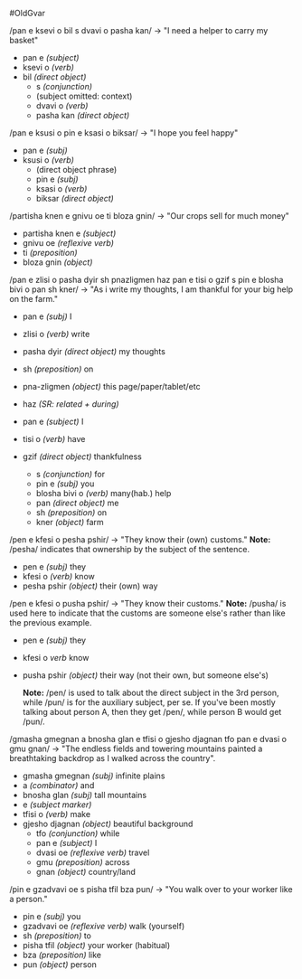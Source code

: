 #OldGvar 

/pan e ksevi o bil s dvavi o pasha kan/ -> "I need a helper to carry my basket"

- pan e *(subject)*
- ksevi o *(verb)*
- bil *(direct object)*
	- s *(conjunction)*
	- (subject omitted: context)
	- dvavi o *(verb)*
	- pasha kan *(direct object)*

/pan e ksusi o pin e ksasi o biksar/ -> "I hope you feel happy"

- pan e *(subj)*
- ksusi o *(verb)*
	- (direct object phrase)
	- pin e *(subj)*
	- ksasi o *(verb)*
	- biksar *(direct object)*

/partisha knen e gnivu oe ti bloza gnin/ -> "Our crops sell for much money"

- partisha knen e *(subject)*
- gnivu oe *(reflexive verb)*
- ti *(preposition)* 
- bloza gnin *(object)*

/pan e zlisi o pasha dyir sh pnazligmen haz pan e tisi o gzif s pin e blosha bivi o pan sh kner/ -> "As i write my thoughts, I am thankful for your big help on the farm."

- pan e *(subj)* I
- zlisi o *(verb)* write
- pasha dyir *(direct object)* my thoughts
- sh *(preposition)* on
- pna-zligmen *(object)* this page/paper/tablet/etc

- haz *(SR: related + during)*
- pan e *(subject)* I
- tisi o *(verb)* have
- gzif *(direct object)* thankfulness
	- s *(conjunction)* for
	- pin e *(subj)* you
	- blosha bivi o *(verb)* many(hab.) help
	- pan *(direct object)* me
	- sh *(preposition)* on
	- kner *(object)* farm

/pen e kfesi o pesha pshir/ -> "They know their (own) customs."
	**Note:** /pesha/ indicates that ownership by the subject of the sentence.

- pen e *(subj)* they
- kfesi o *(verb)* know
- pesha pshir *(object)* their (own) way

/pen e kfesi o pusha pshir/ -> "They know their customs."
	**Note:** /pusha/ is used here to indicate that the customs are someone else's rather than like the previous example.

- pen e *(subj)* they
- kfesi o *verb* know
- pusha pshir *(object)* their way (not their own, but someone else's)

	**Note:** /pen/ is used to talk about the direct subject in the 3rd person, while /pun/ is for the auxiliary subject, per se. If you've been mostly talking about person A, then they get /pen/, while person B would get /pun/.


/gmasha gmegnan a bnosha glan e tfisi o gjesho djagnan tfo pan e dvasi o gmu gnan/ -> "The endless fields and towering mountains painted a breathtaking backdrop as I walked across the country".

- gmasha gmegnan *(subj)* infinite plains
- a *(combinator)* and
- bnosha glan *(subj)* tall mountains
- e *(subject marker)*
- tfisi o *(verb)* make
- gjesho djagnan *(object)* beautiful background
	- tfo *(conjunction)* while
	- pan e *(subject)* I
	- dvasi oe *(reflexive verb)* travel
	- gmu *(preposition)* across
	- gnan *(object)* country/land


/pin e gzadvavi oe s pisha tfil bza pun/ -> "You walk over to your worker like a person."

- pin e *(subj)* you
- gzadvavi oe *(reflexive verb)* walk (yourself)
-  sh *(preposition)* to
- pisha tfil *(object)* your worker (habitual)
- bza *(preposition)* like
- pun *(object)* person